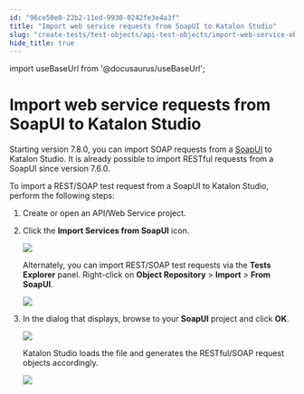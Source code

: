 ```yaml
---
id: "96ce50e0-22b2-11ed-9930-0242fe3e4a3f"
title: "Import web service requests from SoapUI to Katalon Studio"
slug: "create-tests/test-objects/api-test-objects/import-web-service-objects/import-web-service-requests-from-soapui-to-katalon-studio"
hide_title: true
---
```

import useBaseUrl from '@docusaurus/useBaseUrl';


# <a id="id" class="anchor_top_offset"/><a id="ariaid-title1" class="anchor_top_offset"/>Import web service requests from SoapUI to <span xmlns="http://www.w3.org/1999/xhtml" className="ph">Katalon Studio</span> 

<p xmlns="http://www.w3.org/1999/xhtml" className="p">Starting version 7.8.0, you can import SOAP requests from a <a className="xref j-external-link" href="https://www.soapui.org/getting-started/" target="_blank">SoapUI</a> to Katalon Studio. It is already possible to import RESTful requests from a SoapUI since version 7.6.0.</p> 
<p xmlns="http://www.w3.org/1999/xhtml" className="p">To import a REST/SOAP test request from a SoapUI to Katalon Studio, perform the following steps:</p> 
<ol xmlns="http://www.w3.org/1999/xhtml" className="ol"><li className="li">     <p className="p">Create or open an API/Web Service project.</p>   </li><li className="li">     <p className="p">Click the <strong className="ph b">Import Services from SoapUI</strong> icon.</p>     <p className="p"> <img className="image" width={600} src={useBaseUrl("/6fb0b820-538d-11ed-a602-0242cfbc79b5.png")} /></p>     <p className="p">Alternately, you can import REST/SOAP test requests via the <strong className="ph b">Tests Explorer</strong> panel. Right-click on <strong className="ph b">Object Repository</strong> &gt; <strong className="ph b">Import</strong> &gt; <strong className="ph b">From SoapUI</strong>.</p>     <p className="p"> <img className="image" width={500} src={useBaseUrl("/6fb43a90-538d-11ed-a602-0242cfbc79b5.png")} /></p>   </li><li className="li">     <p className="p">In the dialog that displays, browse to your <strong className="ph b">SoapUI</strong> project and click <strong className="ph b">OK</strong>.</p>     <p className="p"> <img className="image" width={500} src={useBaseUrl("/6faa4f80-538d-11ed-a602-0242cfbc79b5.png")} /></p>     <p className="p">Katalon Studio loads the file and generates the RESTful/SOAP request objects accordingly.</p>     <p className="p"> <img className="image" width={500} src={useBaseUrl("/6fb7bd00-538d-11ed-a602-0242cfbc79b5.png")} /></p>   </li></ol> 
